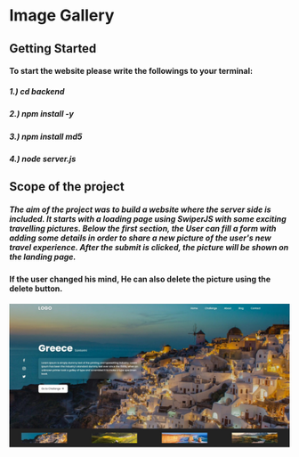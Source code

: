 # Image Gallery

## Getting Started 

#### To start the website please write the followings to your terminal: 

##### 1.) cd backend
##### 2.) npm install -y
##### 3.) npm install md5
##### 4.) node server.js

## Scope of the project

##### The aim of the project was to build a website where the server side is included. It starts with a loading page using SwiperJS with some exciting travelling pictures. Below the first section, the User can fill a form with adding some details in order to share a new picture of the user's new travel experience. After the submit is clicked, the picture will be shown on the landing page. 

 #### If the user changed his mind, He can also delete the picture using the delete button.

![Landing Page!](/frontend/public/img/image_gallery.jpg "Landing Page")

